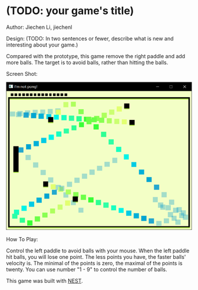 # (TODO: your game's title)

Author: Jiechen Li, jiechenl

Design: (TODO: In two sentences or fewer, describe what is new and interesting about your game.)

Compared with the prototype, this game remove the right paddle and add more balls. The target is to avoid balls, rather than hitting the balls.

Screen Shot:

![Screen Shot](screenshot.png)

How To Play:

Control the left paddle to avoid balls with your mouse.
When the left paddle hit balls, you will lose one point.
The less points you have, the faster balls' velocity is. The minimal of the points is zero, the maximal of the points is twenty.
You can use number "1 - 9" to control the number of balls.

This game was built with [NEST](NEST.md).
